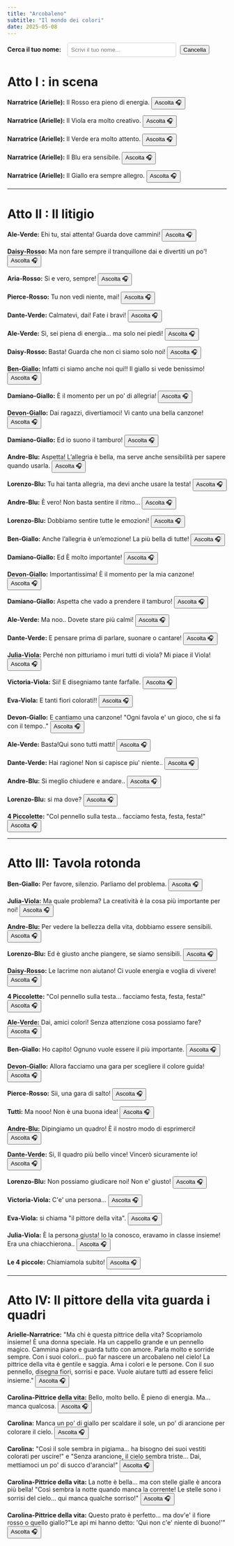 ```yaml
---
title: "Arcobaleno"
subtitle: "Il mondo dei colori"
date: 2025-05-08
---
```


<div style="margin-bottom: 20px;">
  <label for="actorSearch" style="font-weight: bold; margin-right: 10px;">Cerca il tuo nome:</label>
  <input type="text" id="actorSearch" placeholder="Scrivi il tuo nome..." style="padding: 8px; width: 250px; border-radius: 4px; border: 1px solid #ccc;">
  <button onclick="clearSearch()" type="button" class="btn btn-success" style="margin-left: 5px;">Cancella</button>
</div>

<script>
  function filterScript() {
    const searchText = document.getElementById('actorSearch').value.toLowerCase();
    const actorLines = document.querySelectorAll('p');
    const sectionHeaders = document.querySelectorAll('h1');
    const horizontalRules = document.querySelectorAll('hr');

    sectionHeaders.forEach(header => header.style.display = 'block');
    horizontalRules.forEach(rule => rule.style.display = 'block');

    let visibleLines = 0;
    actorLines.forEach(line => {
      const lineText = line.textContent.toLowerCase();
      if (lineText.includes(':')) {
        const actorMatch = lineText.match(/^(.*?):/);
        if (actorMatch && actorMatch[1]) {
          const actorName = actorMatch[1].toLowerCase();
          if (searchText === '' || actorName.includes(searchText)) {
            line.style.display = 'block';
            visibleLines++;
          } else {
            line.style.display = 'none';
          }
        }
      } else {
        line.style.display = searchText === '' ? 'block' : 'none';
      }
    });

    const noResultsMsg = document.getElementById('noResultsMsg');
    if (searchText !== '' && visibleLines === 0) {
      if (!noResultsMsg) {
        const msg = document.createElement('p');
        msg.id = 'noResultsMsg';
        msg.style.color = 'red';
        msg.style.fontWeight = 'bold';
        msg.textContent = 'Nessuna battuta trovata per questo nome.';
        document.getElementById('actorSearch').parentNode.appendChild(msg);
      }
    } else if (noResultsMsg) {
      noResultsMsg.remove();
    }
  }

  function clearSearch() {
    document.getElementById('actorSearch').value = '';
    filterScript();
  }

  document.addEventListener('DOMContentLoaded', function() {
    document.getElementById('actorSearch').addEventListener('keyup', filterScript);
    filterScript();
  });
</script>

# Atto I : in scena

**Narratrice (Arielle):** Il Rosso era pieno di energia. <a href="https://translate.google.com/?sl=it&tl=en&text=Il%20Rosso%20era%20pieno%20di%20energia.&op=translate" target="_blank"><button type="button" class="btn btn-success">Ascolta 🎧</button></a>

**Narratrice (Arielle):** Il Viola era molto creativo. <a href="https://translate.google.com/?sl=it&tl=en&text=Il%20Viola%20era%20molto%20creativo.&op=translate" target="_blank"><button type="button" class="btn btn-success">Ascolta 🎧</button></a>

**Narratrice (Arielle):** Il Verde era molto attento. <a href="https://translate.google.com/?sl=it&tl=en&text=Il%20Verde%20era%20molto%20attento.&op=translate" target="_blank"><button type="button" class="btn btn-success">Ascolta 🎧</button></a>

**Narratrice (Arielle):** Il Blu era sensibile. <a href="https://translate.google.com/?sl=it&tl=en&text=Il%20Blu%20era%20sensibile.&op=translate" target="_blank"><button type="button" class="btn btn-success">Ascolta 🎧</button></a>

**Narratrice (Arielle):** Il Giallo era sempre allegro. <a href="https://translate.google.com/?sl=it&tl=en&text=Il%20Giallo%20era%20sempre%20allegro.&op=translate" target="_blank"><button type="button" class="btn btn-success">Ascolta 🎧</button></a>

---

# Atto II : Il litigio

**Ale-Verde:** Ehi tu, stai attenta! Guarda dove cammini! <a href="https://translate.google.com/?sl=it&tl=en&text=Ehi%20tu%2C%20stai%20attenta!%20Guarda%20dove%20cammini!&op=translate" target="_blank"><button type="button" class="btn btn-success">Ascolta 🎧</button></a>

**Daisy-Rosso:** Ma non fare sempre il tranquillone dai e divertiti un po'! <a href="https://translate.google.com/?sl=it&tl=en&text=Ma%20non%20fare%20sempre%20il%20tranquillone%20dai%20e%20divertiti%20un%20po%E2%80%99!&op=translate" target="_blank"><button type="button" class="btn btn-success">Ascolta 🎧</button></a>

**Aria-Rosso:** Si e vero, sempre! <a href="https://translate.google.com/?sl=it&tl=en&text=si%60%20e%60%20vero%2Csempre!&op=translate" target="_blank"><button type="button" class="btn btn-success">Ascolta 🎧</button></a>

**Pierce-Rosso:** Tu non vedi niente, mai! <a href="https://translate.google.com/?sl=it&tl=en&text=Tu%20non%20vedi%20niente%2Cmai!&op=translate" target="_blank"><button type="button" class="btn btn-success">Ascolta 🎧</button></a>

**Dante-Verde:** Calmatevi, dai! Fate i bravi! <a href="https://translate.google.com/?sl=it&tl=en&text=Calmatevi%2C%20dai!%20Fate%20i%20bravi!&op=translate" target="_blank"><button type="button" class="btn btn-success">Ascolta 🎧</button></a>

**Ale-Verde:** Sì, sei piena di energia… ma solo nei piedi! <a href="https://translate.google.com/?sl=it&tl=en&text=S%C3%AC%2C%20sei%20piena%20di%20energia%E2%80%A6%20ma%20solo%20nei%20piedi!&op=translate" target="_blank"><button type="button" class="btn btn-success">Ascolta 🎧</button></a>

**Daisy-Rosso:** Basta! Guarda che non ci siamo solo noi! <a href="https://translate.google.com/?sl=it&tl=en&text=Basta!%20Guarda%20che%20non%20ci%20siamo%20solo%20noi!&op=translate" target="_blank"><button type="button" class="btn btn-success">Ascolta 🎧</button></a>

**Ben-Giallo:** Infatti ci siamo anche noi qui!! Il giallo si vede benissimo! <a href="https://translate.google.com/?sl=it&tl=en&text=Infatti%20ci%20siamo%20anche%20noi%20qui!!%20Il%20giallo%20si%20vede%20benissimo!&op=translate" target="_blank"><button type="button" class="btn btn-success">Ascolta 🎧</button></a>

**Damiano-Giallo:** È il momento per un po' di allegria! <a href="https://translate.google.com/?sl=it&tl=en&text=%C3%88%20il%20momento%20per%20un%20po%E2%80%99%20di%20allegria!&op=translate" target="_blank"><button type="button" class="btn btn-success">Ascolta 🎧</button></a>

**Devon-Giallo:** Dai ragazzi, divertiamoci! Vi canto una bella canzone! <a href="https://translate.google.com/?sl=it&tl=en&text=Dai%20ragazzi%2Cdivertiamoci!%20Vi%20canto%20una%20bella%20canzone!&op=translate" target="_blank"><button type="button" class="btn btn-success">Ascolta 🎧</button></a>

**Damiano-Giallo:** Ed io suono il tamburo! <a href="https://translate.google.com/?sl=it&tl=en&text=Ed%20io%20suono%20il%20tamburo!&op=translate" target="_blank"><button type="button" class="btn btn-success">Ascolta 🎧</button></a>

**Andre-Blu:** Aspetta! L’allegria è bella, ma serve anche sensibilità per sapere quando usarla. <a href="https://translate.google.com/?sl=it&tl=en&text=Aspetta!%20L%E2%80%99allegria%20%C3%A8%20bella%2C%20ma%20serve%20anche%20sensibilit%C3%A0%20per%20sapere%20quando%20usarla.&op=translate" target="_blank"><button type="button" class="btn btn-success">Ascolta 🎧</button></a>

**Lorenzo-Blu:** Tu hai tanta allegria, ma devi anche usare la testa! <a href="https://translate.google.com/?sl=it&tl=en&text=Tu%20hai%20tanta%20allegria%2C%20ma%20devi%20anche%20usare%20la%20testa!&op=translate" target="_blank"><button type="button" class="btn btn-success">Ascolta 🎧</button></a>

**Andre-Blu:** È vero! Non basta sentire il ritmo… <a href="https://translate.google.com/?sl=it&tl=en&text=%C3%88%20vero!%20Non%20basta%20sentire%20il%20ritmo%E2%80%A6&op=translate" target="_blank"><button type="button" class="btn btn-success">Ascolta 🎧</button></a>

**Lorenzo-Blu:** Dobbiamo sentire tutte le emozioni! <a href="https://translate.google.com/?sl=it&tl=en&text=dobbiamo%20sentire%20tutte%20le%20emozioni!&op=translate" target="_blank"><button type="button" class="btn btn-success">Ascolta 🎧</button></a>

**Ben-Giallo:** Anche l’allegria è un’emozione! La più bella di tutte! <a href="https://translate.google.com/?sl=it&tl=en&text=Anche%20l%E2%80%99allegria%20%C3%A8%20un%E2%80%99emozione!%20La%20pi%C3%B9%20bella%20di%20tutte!&op=translate" target="_blank"><button type="button" class="btn btn-success">Ascolta 🎧</button></a>

**Damiano-Giallo:** Ed È molto importante! <a href="https://translate.google.com/?sl=it&tl=en&text=Ed%20%C3%88%20molto%20importante!&op=translate" target="_blank"><button type="button" class="btn btn-success">Ascolta 🎧</button></a>

**Devon-Giallo:** Importantissima! È il momento per la mia canzone! <a href="https://translate.google.com/?sl=it&tl=en&text=importantissima!%20E%E2%80%99%20il%20momento%20per%20la%20mia%20canzone!&op=translate" target="_blank"><button type="button" class="btn btn-success">Ascolta 🎧</button></a>

**Damiano-Giallo:** Aspetta che vado a prendere il tamburo! <a href="https://translate.google.com/?sl=it&tl=en&text=Aspetta%20che%20vado%20a%20prendere%20il%20tamburo!&op=translate" target="_blank"><button type="button" class="btn btn-success">Ascolta 🎧</button></a>

**Ale-Verde:** Ma noo.. Dovete stare più calmi! <a href="https://translate.google.com/?sl=it&tl=en&text=Ma%20noo..%20Dovete%20stare%20pi%C3%B9%20calmi!&op=translate" target="_blank"><button type="button" class="btn btn-success">Ascolta 🎧</button></a>

**Dante-Verde:** E pensare prima di parlare, suonare o cantare! <a href="https://translate.google.com/?sl=it&tl=en&text=E%20pensare%20prima%20di%20parlare%2C%20suonare%20o%20cantare!&op=translate" target="_blank"><button type="button" class="btn btn-success">Ascolta 🎧</button></a>

**Julia-Viola:** Perché non pitturiamo i muri tutti di viola? Mi piace il Viola! <a href="https://translate.google.com/?sl=it&tl=en&text=Perch%C3%A9%20non%20pitturiamo%20i%20muri%20tutti%20di%20viola%3F%20Mi%20piace%20il%20Viola!&op=translate" target="_blank"><button type="button" class="btn btn-success">Ascolta 🎧</button></a>

**Victoria-Viola:** Sii! E disegniamo tante farfalle. <a href="https://translate.google.com/?sl=it&tl=en&text=Sii!%20E%20disegniamo%20tante%20farfalle.&op=translate" target="_blank"><button type="button" class="btn btn-success">Ascolta 🎧</button></a>

**Eva-Viola:** E tanti fiori colorati!! <a href="https://translate.google.com/?sl=it&tl=en&text=E%20tanti%20fiori%20colorati!!&op=translate" target="_blank"><button type="button" class="btn btn-success">Ascolta 🎧</button></a>

**Devon-Giallo:** E cantiamo una canzone! "Ogni favola e' un gioco, che si fa con il tempo.." <a href="https://translate.google.com/?sl=it&tl=en&text=E%20cantiamo%20una%20canzone!%20%E2%80%9COgni%20favola%20e%E2%80%99%20un%20gioco%2C%20che%20si%20fa%20con%20il%20tempo..%E2%80%9D&op=translate" target="_blank"><button type="button" class="btn btn-success">Ascolta 🎧</button></a>

**Ale-Verde:** Basta!Qui sono tutti matti! <a href="https://translate.google.com/?sl=it&tl=en&text=Basta!Qui%20sono%20tutti%20matti!&op=translate" target="_blank"><button type="button" class="btn btn-success">Ascolta 🎧</button></a>

**Dante-Verde:** Hai ragione! Non si capisce piu' niente.. <a href="https://translate.google.com/?sl=it&tl=en&text=Hai%20ragione!%20Non%20si%20capisce%20piu%E2%80%99%20niente..&op=translate" target="_blank"><button type="button" class="btn btn-success">Ascolta 🎧</button></a>

**Andre-Blu:** Si meglio chiudere e andare.. <a href="https://translate.google.com/?sl=it&tl=en&text=Si%20meglio%20chiudere%20e%20andare..&op=translate" target="_blank"><button type="button" class="btn btn-success">Ascolta 🎧</button></a>

**Lorenzo-Blu:** si ma dove? <a href="https://translate.google.com/?sl=it&tl=en&text=si%20ma%20dove%3F&op=translate" target="_blank"><button type="button" class="btn btn-success">Ascolta 🎧</button></a>

**4 Piccolette:** "Col pennello sulla testa… facciamo festa, festa, festa!" <a href="https://translate.google.com/?sl=it&tl=en&text=%22Col%20pennello%20sulla%20testa%E2%80%A6%20facciamo%20festa%2C%20festa%2C%20festa!%22&op=translate" target="_blank"><button type="button" class="btn btn-success">Ascolta 🎧</button></a>

---

# Atto III: Tavola rotonda

**Ben-Giallo:** Per favore, silenzio. Parliamo del problema. <a href="https://translate.google.com/?sl=it&tl=en&text=Per%20favore%2C%20silenzio.%20Parliamo%20del%20problema.&op=translate" target="_blank"><button type="button" class="btn btn-success">Ascolta 🎧</button></a>

**Julia-Viola:** Ma quale problema? La creatività è la cosa più importante per noi! <a href="https://translate.google.com/?sl=it&tl=en&text=Ma%20quale%20problema%3F%20La%20creativit%C3%A0%20%C3%A8%20la%20cosa%20pi%C3%B9%20importante%20per%20noi!&op=translate" target="_blank"><button type="button" class="btn btn-success">Ascolta 🎧</button></a>

**Andre-Blu:** Per vedere la bellezza della vita, dobbiamo essere sensibili. <a href="https://translate.google.com/?sl=it&tl=en&text=Per%20vedere%20la%20bellezza%20della%20vita%2C%20dobbiamo%20essere%20sensibili.&op=translate" target="_blank"><button type="button" class="btn btn-success">Ascolta 🎧</button></a>

**Lorenzo-Blu:** Ed è giusto anche piangere, se siamo sensibili. <a href="https://translate.google.com/?sl=it&tl=en&text=Ed%20%C3%A8%20giusto%20anche%20piangere%2C%20se%20siamo%20sensibili.&op=translate" target="_blank"><button type="button" class="btn btn-success">Ascolta 🎧</button></a>

**Daisy-Rosso:** Le lacrime non aiutano! Ci vuole energia e voglia di vivere! <a href="https://translate.google.com/?sl=it&tl=en&text=Le%20lacrime%20non%20aiutano!%20Ci%20vuole%20energia%20e%20voglia%20di%20vivere!&op=translate" target="_blank"><button type="button" class="btn btn-success">Ascolta 🎧</button></a>

**4 Piccolette:** "Col pennello sulla testa… facciamo festa, festa, festa!" <a href="https://translate.google.com/?sl=it&tl=en&text=%22Col%20pennello%20sulla%20testa%E2%80%A6%20facciamo%20festa%2C%20festa%2C%20festa!%22&op=translate" target="_blank"><button type="button" class="btn btn-success">Ascolta 🎧</button></a>

**Ale-Verde:** Dai, amici colori! Senza attenzione cosa possiamo fare? <a href="https://translate.google.com/?sl=it&tl=en&text=Dai%2C%20amici%20colori!%20Senza%20attenzione%20cosa%20possiamo%20fare%3F&op=translate" target="_blank"><button type="button" class="btn btn-success">Ascolta 🎧</button></a>

**Ben-Giallo:** Ho capito! Ognuno vuole essere il più importante. <a href="https://translate.google.com/?sl=it&tl=en&text=Ho%20capito!%20Ognuno%20vuole%20essere%20il%20pi%C3%B9%20importante.&op=translate" target="_blank"><button type="button" class="btn btn-success">Ascolta 🎧</button></a>

**Devon-Giallo:** Allora facciamo una gara per scegliere il colore guida! <a href="https://translate.google.com/?sl=it&tl=en&text=Allora%20facciamo%20una%20gara%20per%20scegliere%20il%20colore%20guida!&op=translate" target="_blank"><button type="button" class="btn btn-success">Ascolta 🎧</button></a>

**Pierce-Rosso:** Sii, una gara di salto! <a href="https://translate.google.com/?sl=it&tl=en&text=Sii%2C%20una%20gara%20di%20salto!&op=translate" target="_blank"><button type="button" class="btn btn-success">Ascolta 🎧</button></a>

**Tutti:** Ma nooo! Non è una buona idea! <a href="https://translate.google.com/?sl=it&tl=en&text=Ma%20nooo!%20Non%20%C3%A8%20una%20buona%20idea!&op=translate" target="_blank"><button type="button" class="btn btn-success">Ascolta 🎧</button></a>

**Andre-Blu:** Dipingiamo un quadro! È il nostro modo di esprimerci! <a href="https://translate.google.com/?sl=it&tl=en&text=Dipingiamo%20un%20quadro!%20%C3%88%20il%20nostro%20modo%20di%20esprimerci!&op=translate" target="_blank"><button type="button" class="btn btn-success">Ascolta 🎧</button></a>

**Dante-Verde:** Si, Il quadro più bello vince! Vincerò sicuramente io! <a href="https://translate.google.com/?sl=it&tl=en&text=Si%2C%20Il%20quadro%20pi%C3%B9%20bello%20vince!%20Vincer%C3%B2%20sicuramente%20io!&op=translate" target="_blank"><button type="button" class="btn btn-success">Ascolta 🎧</button></a>

**Lorenzo-Blu:** Non possiamo giudicare noi! Non e' giusto! <a href="https://translate.google.com/?sl=it&tl=en&text=Non%20possiamo%20giudicare%20noi!%20Non%20e%E2%80%99%20giusto!&op=translate" target="_blank"><button type="button" class="btn btn-success">Ascolta 🎧</button></a>

**Victoria-Viola:** C'e' una persona… <a href="https://translate.google.com/?sl=it&tl=en&text=C%E2%80%99e%E2%80%99%20una%20persona%E2%80%A6&op=translate" target="_blank"><button type="button" class="btn btn-success">Ascolta 🎧</button></a>

**Eva-Viola:** si chiama "il pittore della vita". <a href="https://translate.google.com/?sl=it&tl=en&text=si%20chiama%20%E2%80%9Cil%20pittore%20della%20vita%E2%80%9D.&op=translate" target="_blank"><button type="button" class="btn btn-success">Ascolta 🎧</button></a>

**Julia-Viola:** È la persona giusta! Io la conosco, eravamo in classe insieme! Era una chiacchierona.. <a href="https://translate.google.com/?sl=it&tl=en&text=%C3%88%20la%20persona%20giusta!%20Io%20la%20conosco%2C%20eravamo%20in%20classe%20insieme!%20Era%20una%20chiacchierona..&op=translate" target="_blank"><button type="button" class="btn btn-success">Ascolta 🎧</button></a>

**Le 4 piccole:** Chiamiamola subito! <a href="https://translate.google.com/?sl=it&tl=en&text=Chiamiamola%20subito!&op=translate" target="_blank"><button type="button" class="btn btn-success">Ascolta 🎧</button></a>

---

# Atto IV: Il pittore della vita guarda i quadri

**Arielle-Narratrice:** "Ma chi è questa pittrice della vita? Scopriamolo insieme! È una donna speciale. Ha un cappello grande e un pennello magico. Cammina piano e guarda tutto con amore. Parla molto e sorride sempre. Con i suoi colori… può far nascere un arcobaleno nel cielo! La pittrice della vita è gentile e saggia. Ama i colori e le persone. Con il suo pennello, disegna fiori, sorrisi e pace. Vuole aiutare tutti ad essere felici insieme." <a href="https://translate.google.com/?sl=it&tl=en&text=%22Ma%20chi%20%C3%A8%20questa%20pittrice%20della%20vita%3F%20Scopriamolo%20insieme!%20%C3%88%20una%20donna%20speciale.%20Ha%20un%20cappello%20grande%20e%20un%20pennello%20magico.%20Cammina%20piano%20e%20guarda%20tutto%20con%20amore.%20Parla%20molto%20e%20sorride%20sempre.%20Con%20i%20suoi%20colori%E2%80%A6%20pu%C3%B2%20far%20nascere%20un%20arcobaleno%20nel%20cielo!%20La%20pittrice%20della%20vita%20%C3%A8%20gentile%20e%20saggia.%20Ama%20i%20colori%20e%20le%20persone.%20Con%20il%20suo%20pennello%2C%20disegna%20fiori%2C%20sorrisi%20e%20pace.%20Vuole%20aiutare%20tutti%20ad%20essere%20felici%20insieme.%22&op=translate" target="_blank"><button type="button" class="btn btn-success">Ascolta 🎧</button></a>

**Carolina-Pittrice della vita:** Bello, molto bello. È pieno di energia. Ma… manca qualcosa. <a href="https://translate.google.com/?sl=it&tl=en&text=Bello%2C%20molto%20bello.%20%C3%88%20pieno%20di%20energia.%20Ma%E2%80%A6%20manca%20qualcosa.&op=translate" target="_blank"><button type="button" class="btn btn-success">Ascolta 🎧</button></a>

**Carolina:** Manca un po' di giallo per scaldare il sole, un po' di arancione per colorare il cielo. <a href="https://translate.google.com/?sl=it&tl=en&text=Manca%20un%20po%E2%80%99%20di%20giallo%20per%20scaldare%20il%20sole%2C%20un%20po%E2%80%99%20di%20arancione%20per%20colorare%20il%20cielo.&op=translate" target="_blank"><button type="button" class="btn btn-success">Ascolta 🎧</button></a>

**Carolina:** "Così il sole sembra in pigiama… ha bisogno dei suoi vestiti colorati per uscire!" e "Senza arancione, il cielo sembra triste… Dai, mettiamoci un po' di succo d'arancia!" <a href="https://translate.google.com/?sl=it&tl=en&text=%22Cos%C3%AC%20il%20sole%20sembra%20in%20pigiama%E2%80%A6%20ha%20bisogno%20dei%20suoi%20vestiti%20colorati%20per%20uscire!%22%20e%20%22Senza%20arancione%2C%20il%20cielo%20sembra%20triste%E2%80%A6%20Dai%2C%20mettiamoci%20un%20po%E2%80%99%20di%20succo%20d%E2%80%99arancia!%22&op=translate" target="_blank"><button type="button" class="btn btn-success">Ascolta 🎧</button></a>

**Carolina-Pittrice della vita:** La notte è bella… ma con stelle gialle è ancora più bella! "Così sembra la notte quando manca la corrente! Le stelle sono i sorrisi del cielo… qui manca qualche sorriso!" <a href="https://translate.google.com/?sl=it&tl=en&text=La%20notte%20%C3%A8%20bella%E2%80%A6%20ma%20con%20stelle%20gialle%20%C3%A8%20ancora%20pi%C3%B9%20bella!%20%22Cos%C3%AC%20sembra%20la%20notte%20quando%20manca%20la%20corrente!%20(guardando%20il%20pubblico)%20Le%20stelle%20sono%20i%20sorrisi%20del%20cielo%E2%80%A6%20qui%20manca%20qualche%20sorriso!%22&op=translate" target="_blank"><button type="button" class="btn btn-success">Ascolta 🎧</button></a>

**Carolina-Pittrice della vita:** Questo prato è perfetto… ma dov'e' il fiore rosso o quello giallo?"Le api mi hanno detto: 'Qui non c'e' niente di buono!'" <a href="https://translate.google.com/?sl=it&tl=en&text=Questo%20prato%20%C3%A8%20perfetto%E2%80%A6%20ma%20dov%E2%80%99e%E2%80%99%20il%20fiore%20rosso%20o%20quello%20giallo%3F%22Le%20api%20mi%20hanno%20detto%3A%20%E2%80%98Qui%20non%20c%E2%80%99e%E2%80%99%20niente%20di%20buono!%E2%80%99%22&op=translate" target="_blank"><button type="button" class="btn btn-success">Ascolta 🎧</button></a>